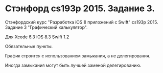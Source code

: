 # Стэнфорд cs193p 2015. Задание 3.

Cтэнфордский курс "Разработка iOS 8 приложений с Swift" cs193p 2015. Задание 3 "Графический калькулятор".

Для Xcode 6.3 iOS 8.3 Swift 1.2

Обязательные пункты. 

График строится с использованием замыкания, а не делегирования. 

Иногда замыкания могут быть лучшей заменой делегированию.
